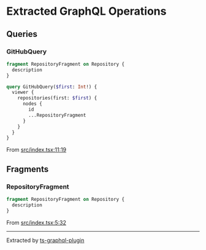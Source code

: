 # Extracted GraphQL Operations
## Queries

### GitHubQuery

```graphql
fragment RepositoryFragment on Repository {
  description
}

query GitHubQuery($first: Int!) {
  viewer {
    repositories(first: $first) {
      nodes {
        id
        ...RepositoryFragment
      }
    }
  }
}
```

From [src/index.tsx:11:19](src/index.tsx#L11-L23)
    
## Fragments

### RepositoryFragment

```graphql
fragment RepositoryFragment on Repository {
  description
}
```

From [src/index.tsx:5:32](src/index.tsx#L5-L9)
    
---
Extracted by [ts-graphql-plugin](https://github.com/Quramy/ts-graphql-plugin)
